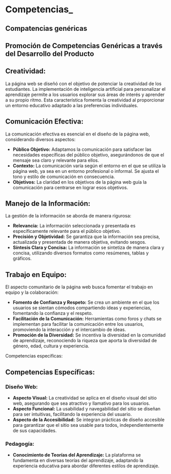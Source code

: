 # Competencias_ 

## Compatencias genéricas
## Promoción de Competencias Genéricas a través del Desarrollo del Producto

## Creatividad:

La página web se diseñó con el objetivo de potenciar la creatividad de los estudiantes. La implementación de inteligencia artificial para personalizar el aprendizaje permite a los usuarios explorar sus áreas de interés y aprender a su propio ritmo. Esta característica fomenta la creatividad al proporcionar un entorno educativo adaptado a las preferencias individuales.

## Comunicación Efectiva:

La comunicación efectiva es esencial en el diseño de la página web, considerando diversos aspectos:
- **Público Objetivo:** Adaptamos la comunicación para satisfacer las necesidades específicas del público objetivo, asegurándonos de que el mensaje sea claro y relevante para ellos.
- **Contexto:** La comunicación varía según el entorno en el que se utiliza la página web, ya sea en un entorno profesional o informal. Se ajusta el tono y estilo de comunicación en consecuencia.
- **Objetivos:** La claridad en los objetivos de la página web guía la comunicación para centrarse en lograr esos objetivos.

## Manejo de la Información:

La gestión de la información se aborda de manera rigurosa:
- **Relevancia:** La información seleccionada y presentada es específicamente relevante para el público objetivo.
- **Precisión y Objetividad:** Se garantiza que la información sea precisa, actualizada y presentada de manera objetiva, evitando sesgos.
- **Síntesis Clara y Concisa:** La información se sintetiza de manera clara y concisa, utilizando diversos formatos como resúmenes, tablas y gráficos.

## Trabajo en Equipo:

El aspecto comunitario de la página web busca fomentar el trabajo en equipo y la colaboración:
- **Fomento de Confianza y Respeto:** Se crea un ambiente en el que los usuarios se sientan cómodos compartiendo ideas y experiencias, fomentando la confianza y el respeto.
- **Facilitación de la Comunicación:** Herramientas como foros y chats se implementan para facilitar la comunicación entre los usuarios, promoviendo la interacción y el intercambio de ideas.
- **Promoción de la Diversidad:** Se incentiva la diversidad en la comunidad de aprendizaje, reconociendo la riqueza que aporta la diversidad de género, edad, cultura y experiencia.


Competencias especificas: 


## Competencias Específicas:

### Diseño Web:

- **Aspecto Visual:** La creatividad se aplica en el diseño visual del sitio web, asegurando que sea atractivo y llamativo para los usuarios.
- **Aspecto Funcional:** La usabilidad y navegabilidad del sitio se diseñan para ser intuitivas, facilitando la experiencia del usuario.
- **Aspecto de la Accesibilidad:** Se integran prácticas de diseño accesible para garantizar que el sitio sea usable para todos, independientemente de sus capacidades.

### Pedagogía:

- **Conocimiento de Teorías del Aprendizaje:** La plataforma se fundamenta en diversas teorías del aprendizaje, adaptando la experiencia educativa para abordar diferentes estilos de aprendizaje.

